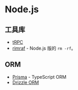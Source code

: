 # Node.js

## 工具库

- [tRPC](https://trpc.io/)
- [rimraf](https://github.com/isaacs/rimraf) - Node.js 版的 `rm -rf`。

## ORM

- [Prisma](https://www.prisma.io/) - TypeScript ORM
- [Drizzle ORM](https://github.com/drizzle-team/drizzle-orm)